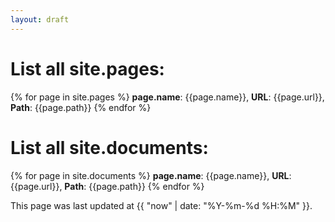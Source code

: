 ```yaml
---
layout: draft
---
```

# List all site.pages:
{% for page in site.pages %}
**page.name**: {{page.name}}, **URL**: {{page.url}}, **Path**: {{page.path}}
{% endfor %}


# List all site.documents:
{% for page in site.documents %}
**page.name**: {{page.name}}, **URL**: {{page.url}}, **Path**: {{page.path}}
{% endfor %}


This page was last updated at {{ "now" | date: "%Y-%m-%d %H:%M" }}.
